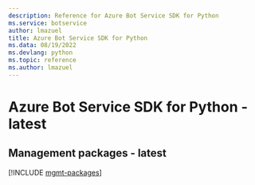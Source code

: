 ```yaml
---
description: Reference for Azure Bot Service SDK for Python
ms.service: botservice
author: lmazuel
title: Azure Bot Service SDK for Python
ms.data: 08/19/2022
ms.devlang: python
ms.topic: reference
ms.author: lmazuel
---
```

# Azure Bot Service SDK for Python - latest

## Management packages - latest
[!INCLUDE [mgmt-packages](bot-service-mgmt-index.md)]